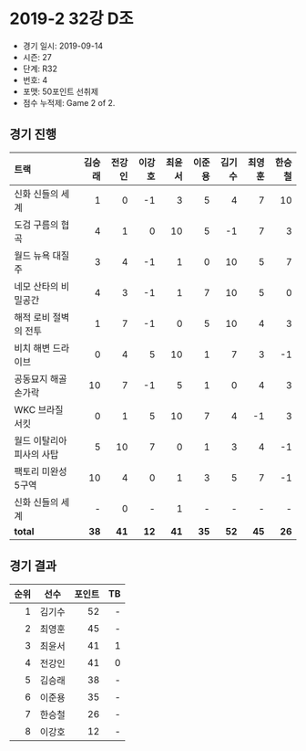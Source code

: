 # 2019-2 32강 D조

- 경기 일시: 2019-09-14
- 시즌: 27
- 단계: R32
- 번호: 4
- 포맷: 50포인트 선취제
- 점수 누적제: Game 2 of 2.





## 경기 진행

| 트랙 | 김승래 | 전강인 | 이강호 | 최윤서 | 이준용 | 김기수 | 최영훈 | 한승철 |
|:---|---:|---:|---:|---:|---:|---:|---:|---:|
| 신화 신들의 세계 | 1 | 0 | -1 | 3 | 5 | 4 | 7 | 10 |
| 도검 구름의 협곡 | 4 | 1 | 0 | 10 | 5 | -1 | 7 | 3 |
| 월드 뉴욕 대질주 | 3 | 4 | -1 | 1 | 0 | 10 | 5 | 7 |
| 네모 산타의 비밀공간 | 4 | 3 | -1 | 1 | 7 | 10 | 5 | 0 |
| 해적 로비 절벽의 전투 | 1 | 7 | -1 | 0 | 5 | 10 | 4 | 3 |
| 비치 해변 드라이브 | 0 | 4 | 5 | 10 | 1 | 7 | 3 | -1 |
| 공동묘지 해골 손가락 | 10 | 7 | -1 | 5 | 1 | 0 | 4 | 3 |
| WKC 브라질 서킷 | 0 | 1 | 5 | 10 | 7 | 4 | -1 | 3 |
| 월드 이탈리아 피사의 사탑 | 5 | 10 | 7 | 0 | 1 | 3 | 4 | -1 |
| 팩토리 미완성 5구역 | 10 | 4 | 0 | 1 | 3 | 5 | 7 | -1 |
| 신화 신들의 세계 | - | 0 | - | 1 | - | - | - | - |
| __total__ | __38__ | __41__ | __12__ | __41__ | __35__ | __52__ | __45__ | __26__ |




## 경기 결과

| 순위 | 선수 | 포인트 | TB |
|---:|:---:|---:|---:|
| 1 | 김기수 | 52 | - |
| 2 | 최영훈 | 45 | - |
| 3 | 최윤서 | 41 | 1 |
| 4 | 전강인 | 41 | 0 |
| 5 | 김승래 | 38 | - |
| 6 | 이준용 | 35 | - |
| 7 | 한승철 | 26 | - |
| 8 | 이강호 | 12 | - |

